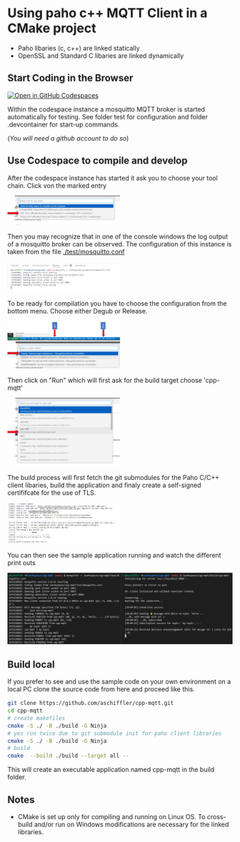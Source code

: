 # Using paho c++ MQTT Client in a CMake project
* Paho libaries (c, c++) are linked statically
* OpenSSL and Standard C libaries are linked dynamically

## Start Coding in the Browser

[![Open in GitHub Codespaces](https://github.com/codespaces/badge.svg)](https://github.com/codespaces/new?hide_repo_select=true&ref=master&repo=593240255&machine=basicLinux32gb&devcontainer_path=.devcontainer%2Fdevcontainer.json&location=WestEurope)

Within the codespace instance a mosquitto MQTT broker is started automatically for testing. See folder test for configuration and folder .devcontainer for start-up commands.

(_You will need a github account to do so_)

## Use Codespace to compile and develop
After the codespace instance has started it ask you to choose your tool chain. Click von the marked entry

<img src=https://github.com/aschiffler/cpp-mqtt/raw/main/doc/img01.png width=50%>

Then you may recognize that in one of the console windows the log output of a mosquitto broker can be observed. The configuration of this instance is taken from the file [./test/mosquitto.conf](https://github.com/aschiffler/cpp-mqtt/blob/3bd354dac157c1e4dabcb64a730dda1329b4c63f/test/mosquitto.conf#L1)

<img src=https://github.com/aschiffler/cpp-mqtt/raw/main/doc/img02.png width=50%>

To be ready for compilation you have to choose the configuration from the bottom menu. Choose either Degub or Release.

<img src=https://github.com/aschiffler/cpp-mqtt/raw/main/doc/img03.png width=50%>

<img src=https://github.com/aschiffler/cpp-mqtt/raw/main/doc/img04.png width=50%>

Then click on "Run" which will first ask for the build target choose 'cpp-mqtt'

<img src=https://github.com/aschiffler/cpp-mqtt/raw/main/doc/img05.png width=50%>

The build process will first fetch the git submodules for the Paho C/C++ client libaries, build the application and finaly create a self-signed certififcate for the use of TLS.

<img src=https://github.com/aschiffler/cpp-mqtt/raw/main/doc/img06.png width=50%>

<img src=https://github.com/aschiffler/cpp-mqtt/raw/main/doc/img07.png width=50%>

You can then see the sample application running and watch the different print outs

<img src=https://github.com/aschiffler/cpp-mqtt/raw/main/doc/img08.png width=100%>

## Build local
If you prefer to see and use the sample code on your own environment on a local PC clone the source code from here and proceed like this.

```bash
git clone https://github.com/aschiffler/cpp-mqtt.git
cd cpp-mqtt
# create makefiles
cmake -S ./ -B ./build -G Ninja
# yes run twice due to git submodule init for paho client libraries
cmake -S ./ -B ./build -G Ninja
# build
cmake  --build ./build --target all --
```
This will create an executable application named cpp-mqtt in the build folder.


## Notes
* CMake is set up only for compiling and running on Linux OS. To cross-build and/or run on Windows modifications are necessary for the linked libraries.
